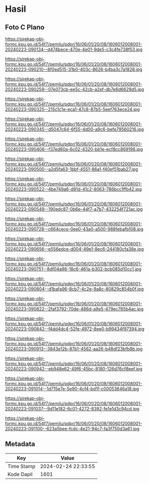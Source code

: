 # Hasil

## Foto C Plano

https://sirekap-obj-formc.kpu.go.id/54f7/pemilu/pdpr/16/06/01/20/08/1606012008001-20240223-090134--d474bece-470e-4e01-9de5-c3c4fe738f53.jpg

https://sirekap-obj-formc.kpu.go.id/54f7/pemilu/pdpr/16/06/01/20/08/1606012008001-20240223-090210--8f0ed515-31b0-403c-8626-b4ba3c7a1828.jpg

https://sirekap-obj-formc.kpu.go.id/54f7/pemilu/pdpr/16/06/01/20/08/1606012008001-20240223-090259--07e073cb-ee5c-42cb-a2ef-db7e6d6629d5.jpg

https://sirekap-obj-formc.kpu.go.id/54f7/pemilu/pdpr/16/06/01/20/08/1606012008001-20240223-090325--215c1c1e-eca1-47c8-87b5-5eef763ece24.jpg

https://sirekap-obj-formc.kpu.go.id/54f7/pemilu/pdpr/16/06/01/20/08/1606012008001-20240223-090345--d5047c64-6f55-4d00-a9c6-befe79560216.jpg

https://sirekap-obj-formc.kpu.go.id/54f7/pemilu/pdpr/16/06/01/20/08/1606012008001-20240223-090406--f37ed80a-6c02-4320-bb1e-ecf8cc869198.jpg

https://sirekap-obj-formc.kpu.go.id/54f7/pemilu/pdpr/16/06/01/20/08/1606012008001-20240223-090500--a2d5fa63-1bbf-4551-86a1-f40ef51bab27.jpg

https://sirekap-obj-formc.kpu.go.id/54f7/pemilu/pdpr/16/06/01/20/08/1606012008001-20240223-090522--4be749a6-d91d-41c2-8063-786bcc1ffb42.jpg

https://sirekap-obj-formc.kpu.go.id/54f7/pemilu/pdpr/16/06/01/20/08/1606012008001-20240223-090549--190edc87-0b6e-44f7-a7b7-432254f721ac.jpg

https://sirekap-obj-formc.kpu.go.id/54f7/pemilu/pdpr/16/06/01/20/08/1606012008001-20240223-090728--c664cece-0ee0-43a0-a500-988febafb108.jpg

https://sirekap-obj-formc.kpu.go.id/54f7/pemilu/pdpr/16/06/01/20/08/1606012008001-20240223-090656--e556edce-d004-49e1-8ec6-244180cfa38e.jpg

https://sirekap-obj-formc.kpu.go.id/54f7/pemilu/pdpr/16/06/01/20/08/1606012008001-20240223-090751--8df04a98-18c6-461a-b302-bcb085d10cc1.jpg

https://sirekap-obj-formc.kpu.go.id/54f7/pemilu/pdpr/16/06/01/20/08/1606012008001-20240223-090804--d1bafa96-8cb7-4c2e-9a8c-80829c854b0f.jpg

https://sirekap-obj-formc.kpu.go.id/54f7/pemilu/pdpr/16/06/01/20/08/1606012008001-20240223-090822--2faf3792-70de-486d-a9e5-479ec765b4ac.jpg

https://sirekap-obj-formc.kpu.go.id/54f7/pemilu/pdpr/16/06/01/20/08/1606012008001-20240223-090842--f4dd4dc4-52fe-4972-8ee0-b99434f97394.jpg

https://sirekap-obj-formc.kpu.go.id/54f7/pemilu/pdpr/16/06/01/20/08/1606012008001-20240223-090913--3843e12b-87b1-4562-aa26-b48df23bfb8b.jpg

https://sirekap-obj-formc.kpu.go.id/54f7/pemilu/pdpr/16/06/01/20/08/1606012008001-20240223-090942--eb948e62-49f6-45bc-8180-126d76cf8eef.jpg

https://sirekap-obj-formc.kpu.go.id/54f7/pemilu/pdpr/16/06/01/20/08/1606012008001-20240223-091014--1d715e7e-5e90-4cf4-bd1f-c00053646a18.jpg

https://sirekap-obj-formc.kpu.go.id/54f7/pemilu/pdpr/16/06/01/20/08/1606012008001-20240223-091037--9d11e182-6c01-4272-8392-fe1e1d3c94cd.jpg

https://sirekap-obj-formc.kpu.go.id/54f7/pemilu/pdpr/16/06/01/20/08/1606012008001-20240223-091100--623a5bee-fcdc-4e21-94c7-fa3f750d3a61.jpg


## Metadata

| Key        | Value               |
| ---------- | ------------------- |
| Time Stamp | 2024-02-24 22:33:55 |
| Kode Dapil | 1601                |




